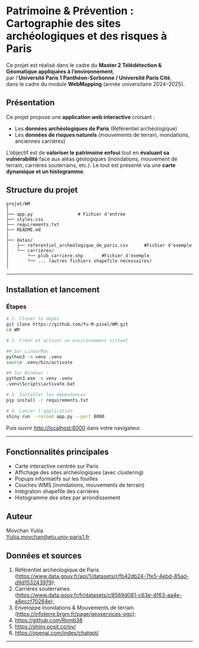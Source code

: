 # Patrimoine & Prévention : Cartographie des sites archéologiques et des risques à Paris

Ce projet est réalisé dans le cadre du **Master 2 Télédétection & Géomatique appliquées à l’environnement**,  
par l'**Université Paris 1 Panthéon-Sorbonne / Université Paris Cité**,  
dans le cadre du module **WebMapping** (année universitaire 2024–2025).

##  Présentation

Ce projet propose une **application web interactive** croisant :

- Les **données archéologiques de Paris** (Référentiel archéologique)
- Les **données de risques naturels** (mouvements de terrain, inondations, anciennes carrières)

L’objectif est de **valoriser le patrimoine enfoui** tout en **évaluant sa vulnérabilité** face aux aléas géologiques (inondations, mouvement de terrain, carrières souterrains, etc.). Le tout est présenté via une **carte dynamique et un histogramme**.

## Structure du projet

```
projet/WM
│
├── app.py                 # Fichier d'entrée  
├── styles.css             
├── requirements.txt        
├── README.md               
│
├── datas/
│   ├── referentiel_archeologique_de_paris.csv      #Fichier d'exemple
│   └── carrieres/
│       └── plub_carriere.shp       #Fichier d'exemple
│       └── ... (autres fichiers shapefile nécessaires)
│
```

---

## Installation et lancement

### Étapes

```bash
# 1. Cloner le dépôt
git clone https://github.com/Yu-M-pixel/WM.git
cd WM

# 2. Créer et activer un environnement virtuel

## Sur Linux/Mac
python3 -m venv .venv
source .venv/bin/activate        

## Sur Windows : 
python3.exe -m venv .venv
.venv\Scripts\activate.bat

# 3. Installer les dépendances
pip install -r requirements.txt

# 4. Lancer l'application
shiny run --reload app.py --port 8000
```

Puis ouvrir [http://localhost:8000](http://localhost:8000) dans votre navigateur.

---

##  Fonctionnalités principales

- Carte interactive centrée sur Paris  
- Affichage des sites archéologiques (avec clustering)  
- Popups informatifs sur les fouilles  
- Couches WMS (inondations, mouvements de terrain)  
- Intégration shapefile des carrières  
- Histogramme des sites par arrondissement  


## Auteur

Movchan Yuliia  
[Yuliia.movchan@etu.univ-paris1.fr](mailto:Yuliia.movchan@etu.univ-paris1.fr)

## Données et sources 

1. Référentiel archéologique de Paris (https://www.data.gouv.fr/api/1/datasets/r/fb42db24-7fe5-4ebd-85ad-d9d153243979); 
2. Carrières souterraines (https://www.data.gouv.fr/fr/datasets/r/8569d081-c63e-4f63-aa4e-a8eccf70264e); 
3. Enveloppe Inondations & Mouvements de terrain (https://infoterre.brgm.fr/page/geoservices-ogc);
4. https://github.com/Romb38
5. https://shiny.posit.co/py/
6. https://openai.com/index/chatgpt/


---